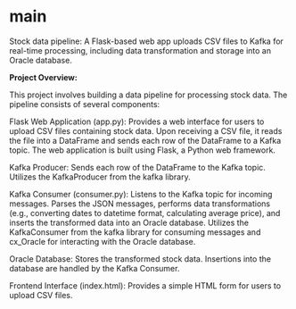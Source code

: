 # main
Stock data pipeline: A Flask-based web app uploads CSV files to Kafka for real-time processing, including data transformation and storage into an Oracle database.

**Project Overview:**

This project involves building a data pipeline for processing stock data. The pipeline consists of several components:

Flask Web Application (app.py):
Provides a web interface for users to upload CSV files containing stock data.
Upon receiving a CSV file, it reads the file into a DataFrame and sends each row of the DataFrame to a Kafka topic.
The web application is built using Flask, a Python web framework.

Kafka Producer:
Sends each row of the DataFrame to the Kafka topic.
Utilizes the KafkaProducer from the kafka library.

Kafka Consumer (consumer.py):
Listens to the Kafka topic for incoming messages.
Parses the JSON messages, performs data transformations (e.g., converting dates to datetime format, calculating average price), and inserts the transformed data into an Oracle database.
Utilizes the KafkaConsumer from the kafka library for consuming messages and cx_Oracle for interacting with the Oracle database.

Oracle Database:
Stores the transformed stock data.
Insertions into the database are handled by the Kafka Consumer.

Frontend Interface (index.html):
Provides a simple HTML form for users to upload CSV files.
